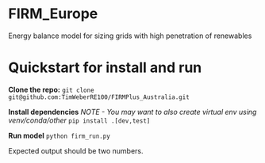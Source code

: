 # FIRM_Europe
Energy balance model for sizing grids with high penetration of renewables

# Quickstart for install and run

**Clone the repo:**
`git clone git@github.com:TimWeberRE100/FIRMPlus_Australia.git`

**Install dependencies**
*NOTE - You may want to also create virtual env using venv/conda/other*
`pip install .[dev,test]`

**Run model**
`python firm_run.py`

Expected output should be two numbers.
